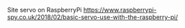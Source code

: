 Site servo on RaspberryPi
https://www.raspberrypi-spy.co.uk/2018/02/basic-servo-use-with-the-raspberry-pi/
